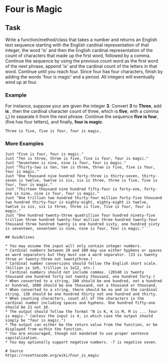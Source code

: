 # Four is Magic

## Task

Write a function/method/class that takes a number and returns an English text sequence starting with the English cardinal representation of that integer, the word 'is' and then the English cardinal representation of the count of characters that made up the first word, followed by a comma.
Continue the sequence by using the previous count word as the first word of the next phrase, append 'is' and the cardinal count of the letters in that word.
Continue until you reach four. 
Since four has four characters, finish by adding the words 'four is magic' and a period. 
All integers will eventually wind up at four.

### Example

For instance, suppose your are given the integer **3**. 
Convert **3** to **Three**, add **is** , then the cardinal character count of three, which is **five**, with a comma (**,**) to separate it from the next phrase. 
Continue the sequence **five is four**, (five has four letters), and finally, **four is magic**.
```
Three is five, five is four, four is magic.
```

### More Examples

```
Just "Five is four, four is magic."
Just "Ten is three, three is five, five is four, four is magic."
Just "Seventeen is nine, nine is four, four is magic."
Just "Thirty-two is ten, ten is three, three is five, five is four, four is magic."
Just "One thousand nine hundred forty-three is thirty-seven, thirty-seven is twelve, twelve is six, six is three, three is five, five is four, four is magic."
Just "Thirteen thousand nine hundred fifty-four is forty-one, forty-one is nine, nine is four, four is magic."
Just "One trillion two hundred thirty-four million forty-five thousand two hundred thirty-four is eighty-eight, eighty-eight is twelve, twelve is six, six is three, three is five, five is four, four is magic."
Just "One hundred twenty-three quadrillion four hundred ninety-five trillion three hundred twenty-four million three hundred twenty-four thousand three hundred twenty is one hundred sixty, one hundred sixty is seventeen, seventeen is nine, nine is four, four is magic."```

## Guidelines

* You may assume the input will only contain integer numbers.
* Cardinal numbers between 20 and 100 may use either hyphens or spaces as word separators but they must use a word separator. (23 is twenty three or twenty-three not twentythree.)
* Cardinal number conversions should follow the English short scale. (billion is 1e9, trillion is 1e12, etc.)
* Cardinal numbers should not include commas. (20140 is twenty thousand one hundred forty not twenty thousand, one hundred forty.)
* When converted to a string, 100 should be one hundred, not a hundred or hundred, 1000 should be one thousand, not a thousand or thousand.
* When converted to a string, there should be no and in the cardinal string. 130 should be one hundred thirty not one hundred and thirty.
* When counting characters, count all of the characters in the cardinal number including spaces and hyphens. One hundred fifty-one should be 21 not 18.
* The output should follow the format "N is K, K is M, M is ... four is magic." (unless the input is 4, in which case the output should simply be "four is magic.")
* The output can either be the return value from the function, or be displayed from within the function.
* You are encouraged, though not mandated to use proper sentence capitalization.
* You may optionally support negative numbers. -7 is negative seven.

# Source
https://rosettacode.org/wiki/Four_is_magic

